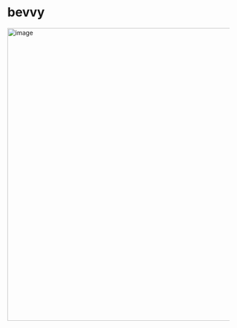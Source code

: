 # bevvy

<img width="664" alt="image" src="https://user-images.githubusercontent.com/100235225/172205822-d009a104-6c3f-4581-8c83-b5f31b797a94.png">
